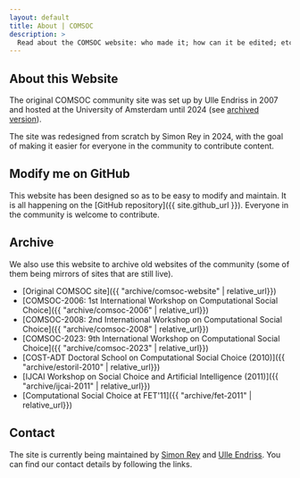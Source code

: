 ```yaml
---
layout: default
title: About | COMSOC
description: >
  Read about the COMSOC website: who made it; how can it be edited; etc...
---
```


<section markdown="1">

# About this Website

The original COMSOC community site was set up by Ulle Endriss in 2007 
and hosted at the University of Amsterdam until 2024 (see [archived version](archive/comsoc-website)). 

The site was redesigned from scratch by Simon Rey in 2024, 
with the goal of making it easier for everyone in the community to contribute content.

</section>

<section markdown="1" id="modify">

## Modify me on GitHub

This website has been designed so as to be easy to modify and maintain. 
It is all happening on the [GitHub repository]({{ site.github_url }}). 
Everyone in the community is welcome to contribute.

</section>

<section markdown="1" id="archive">

## Archive

We also use this website to archive old websites of the community (some of them being mirrors of sites that are still live).

- [Original COMSOC site]({{ "archive/comsoc-website" | relative_url}})
- [COMSOC-2006: 1st International Workshop on Computational Social Choice]({{ "archive/comsoc-2006" | relative_url}})
- [COMSOC-2008: 2nd International Workshop on Computational Social Choice]({{ "archive/comsoc-2008" | relative_url}})
- [COMSOC-2023: 9th International Workshop on Computational Social Choice]({{ "archive/comsoc-2023" | relative_url}})
- [COST-ADT Doctoral School on Computational Social Choice (2010)]({{ "archive/estoril-2010" | relative_url}})
- [IJCAI Workshop on Social Choice and Artificial Intelligence (2011)]({{ "archive/ijcai-2011" | relative_url}})
- [Computational Social Choice at FET'11]({{ "archive/fet-2011" | relative_url}})

</section>

<section markdown="1" id="contact">

## Contact

The site is currently being maintained by [Simon Rey](https://simonrey.fr/) and [Ulle Endriss](https://staff.science.uva.nl/u.endriss/). 
You can find our contact details by following the links.

</section>


